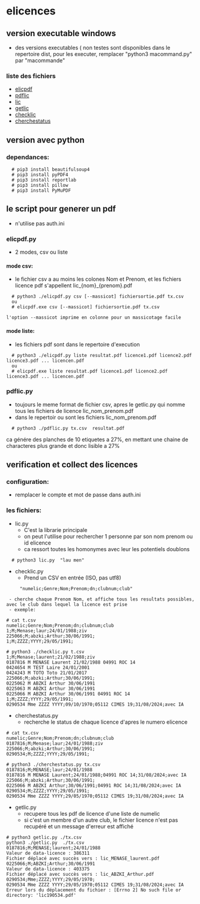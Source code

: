 # elicences

## version executable windows
- des versions executables ( non testes sont disponibles dans le repertoire dist, pour les executer, remplacer "python3 macommand.py" par "macommande"
### liste des fichiers
- [elicpdf](https://github.com/lmbzx/elicences/raw/main/dist/elicpdf.exe)
- [pdflic](https://github.com/lmbzx/elicences/raw/main/dist/pdflic.exe)
- [lic](https://github.com/lmbzx/elicences/raw/main/dist/lic.exe)
- [getlic](https://github.com/lmbzx/elicences/raw/main/dist/getlic.exe)
- [checklic](https://github.com/lmbzx/elicences/raw/main/dist/checklic.exe)
- [cherchestatus](https://github.com/lmbzx/elicences/raw/main/dist/cherchestatus.exe)

## version avec python
### dependances:
```
  # pip3 install beautifulsoup4
  # pip3 install pyPDF4
  # pip3 install reportlab
  # pip3 install pillow
  # pip3 install PyMuPDF
```
## le script pour generer un pdf
- n'utilise pas auth.ini
### elicpdf.py
- 2 modes, csv ou liste
#### mode csv:
- le fichier csv a au moins les colones Nom et Prenom, et les fichiers licence pdf s'appellent lic_{nom}_{prenom}.pdf
```
  # python3 ./elicpdf.py csv [--massicot] fichiersortie.pdf tx.csv  
  ou
  # elicpdf.exe csv [--massicot] fichiersortie.pdf tx.csv

l'option --massicot imprime en colonne pour un massicotage facile
```
#### mode liste:
- les fichiers pdf sont dans le repertoire d'execution
```
  # python3 ./elicpdf.py liste resultat.pdf licence1.pdf licence2.pdf licence3.pdf ... licencen.pdf 
  ou
  # elicpdf.exe liste resultat.pdf licence1.pdf licence2.pdf licence3.pdf ... licencen.pdf 
```
### pdflic.py
- toujours le meme format de fichier csv, apres le getlic.py
qui nomme tous les fichiers de licence lic_nom_prenom.pdf
- dans le repertoir ou sont les fichiers lic_nom_prenom.pdf
```
  # python3 ./pdflic.py tx.csv  resultat.pdf
```
ca génére des planches de 10 etiquetes a 27%, en mettant une chaine de characteres plus grande et donc lisible a 27%

## verification et collect des licences
### configuration:
- remplacer le compte et mot de passe dans auth.ini
### les fichiers:
- lic.py
    - C'est la librarie principale
    - on peut l'utilise pour rechercher 1 personne par son nom prenom ou id elicence
    - ca ressort toutes les homonymes avec leur les potentiels doublons
```
  # python3 lic.py  "lau men"
```
- checklic.py  
     - Prend un CSV en entrée (ISO, pas utf8) 
```
     "numelic;Genre;Nom;Prenom;dn;clubnum;club"
```

     - cherche chaque Prenom Nom, et affiche tous les resultats possibles, avec le club dans lequel la licence est prise
     - exemple:
```
# cat t.csv
numelic;Genre;Nom;Prenom;dn;clubnum;club
1;M;Menase;laur;24/01/1988;ziv
225066;M;abzki;Arthur;30/06/1991;
1;M;ZZZZ;YYYY;29/05/1991;

# python3 ./checklic.py t.csv
1;M;Menase;laurent;21/02/1988;ziv
0187816 M MENASE Laurent 21/02/1988 04991 ROC 14
0424654 M TEST Laire 24/01/2001
0424243 M TOTO Toto 21/01/2017
225066;M;abzki;Arthur;30/06/1991;
0225062 M ABZKI Arthur 30/06/1991
0225063 M ABZKI Arthur 30/06/1991
0225066 M ABZKI Arthur 30/06/1991 04991 ROC 14
1;M;ZZZZ;YYYY;29/05/1991;
0290534 Mme ZZZZ YYYY;09/10/1970;05112 CIMES 19;31/08/2024;avec IA
```
- cherchestatus.py  
   - recherche le status de chaque licence d'apres le numero elicence
```
# cat tx.csv
numelic;Genre;Nom;Prenom;dn;clubnum;club
0187816;M;Menase;laur;24/01/1988;ziv
225066;M;abzki;Arthur;30/06/1991;
0290534;M;ZZZZ;YYYY;29/05/1991;

# python3 ./cherchestatus.py tx.csv
0187816;M;MENASE;laur;24/01/1988
0187816 M MENASE Laurent;24/01/1988;04991 ROC 14;31/08/2024;avec IA
225066;M;abzki;Arthur;30/06/1991;
0225066 M ABZKI Arthur;30/06/1991;04991 ROC 14;31/08/2024;avec IA
0290534;M;ZZZZ;YYYY;29/05/1991;
0290534 Mme ZZZZ YYYY;29/05/1970;05112 CIMES 19;31/08/2024;avec IA
```
- getlic.py  
    - recupere tous les pdf de licence d'une liste de numelic
    - si c'est un membre d'un autre club, le fichier licence n'est pas recupéré et un message d'erreur est affiché
```
# python3 getlic.py ./tx.csv
python3 ./getlic.py  ./tx.csv
0187816;M;MENASE;laurent;24/01/1988
Valeur de data-licence : 386311
Fichier déplacé avec succès vers : lic_MENASE_laurent.pdf
0225066;M;ABZKI;Arthur;30/06/1991
Valeur de data-licence : 403375
Fichier déplacé avec succès vers : lic_ABZKI_Arthur.pdf
0290534;Mme;ZZZZ;YYYY;29/05/1970;
0290534 Mme ZZZZ YYYY;29/05/1970;05112 CIMES 19;31/08/2024;avec IA
Erreur lors du déplacement du fichier : [Errno 2] No such file or directory: 'lic190534.pdf'
```


 

